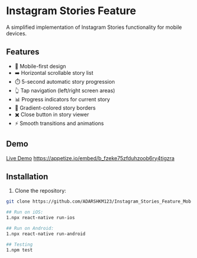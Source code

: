 # Instagram Stories Feature

A simplified implementation of Instagram Stories functionality for mobile devices.

## Features
- 📱 Mobile-first design
- ➡️ Horizontal scrollable story list
- ⏱️ 5-second automatic story progression
- 👆 Tap navigation (left/right screen areas)
- 📊 Progress indicators for current story
- 🌈 Gradient-colored story borders
- ✖️ Close button in story viewer
- ⚡ Smooth transitions and animations

## Demo
[Live Demo](#) https://appetize.io/embed/b_fzeke75zfduhzoob6ry4tigzra

## Installation

1. Clone the repository:
```bash
git clone https://github.com/ADARSHKM123/Instagram_Stories_Feature_Mob

## Run on iOS:
1.npx react-native run-ios

## Run on Android:
1.npx react-native run-android

## Testing
1.npm test
